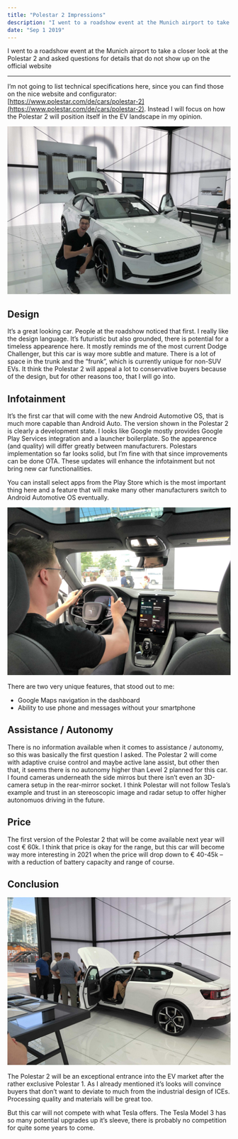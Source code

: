 ```yaml
---
title: "Polestar 2 Impressions"
description: "I went to a roadshow event at the Munich airport to take a closer look at the Polestar 2"
date: "Sep 1 2019"
---
```

I went to a roadshow event at the Munich airport to take a closer look at the Polestar 2 and asked questions for details that do not show up on the official website

---

I’m not going to list technical specifications here, since you can find those on the nice website and configurator: [https://www.polestar.com/de/cars/polestar-2](https://www.polestar.com/de/cars/polestar-2). Instead I will focus on how the Polestar 2 will position itself in the EV landscape in my opinion.

![Polestar 2 Exterior Front](./Polestar-2-Exterior-Front-scaled.jpg)

## Design

It’s a great looking car. People at the roadshow noticed that first. I really like the design language. It’s futuristic but also grounded, there is potential for a timeless appearence here. It mostly reminds me of the most current Dodge Challenger, but this car is way more subtle and mature. There is a lot of space in the trunk and the “frunk”, which is currently unique for non-SUV EVs. It think the Polestar 2 will appeal a lot to conservative buyers because of the design, but for other reasons too, that I will go into.

## Infotainment

It’s the first car that will come with the new Android Automotive OS, that is much more capable than Android Auto. The version shown in the Polestar 2 is clearly a development state. I looks like Google mostly provides Google Play Services integration and a launcher boilerplate. So the appearence (and quality) will differ greatly between manufacturers. Polestars implementation so far looks solid, but I’m fine with that since improvements can be done OTA. These updates will enhance the infotainment but not bring new car functionalities.

You can install select apps from the Play Store which is the most important thing here and a feature that will make many other manufacturers switch to Android Automotive OS eventually.

![Polestar 2 Interior](./Polestar-2-Interior-scaled.jpg)

There are two very unique features, that stood out to me:

* Google Maps navigation in the dashboard
* Ability to use phone and messages without your smartphone

## Assistance / Autonomy

There is no information available when it comes to assistance / autonomy, so this was basically the first question I asked. The Polestar 2 will come with adaptive cruise control and maybe active lane assist, but other then that, it seems there is no autonomy higher than Level 2 planned for this car. I found cameras underneath the side mirros but there isn’t even an 3D-camera setup in the rear-mirror socket. I think Polestar will not follow Tesla’s example and trust in an stereoscopic image and radar setup to offer higher autonomuos driving in the future.

## Price

The first version of the Polestar 2 that will be come available next year will cost € 60k. I think that price is okay for the range, but this car will become way more interesting in 2021 when the price will drop down to € 40-45k – with a reduction of battery capacity and range of course.

## Conclusion

![Polestar 2 Exterior Back](./Polestar-2-Exterior-Back-scaled.jpg)

The Polestar 2 will be an exceptional entrance into the EV market after the rather exclusive Polestar 1. As I already mentioned it’s looks will convince buyers that don’t want to deviate to much from the industrial design of ICEs. Processing quality and materials will be great too.

But this car will not compete with what Tesla offers. The Tesla Model 3 has so many potential upgrades up it’s sleeve, there is probably no competition for quite some years to come.
